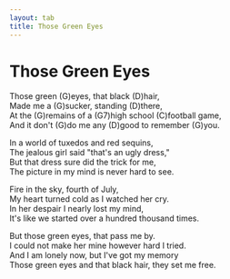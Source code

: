 ```yaml
---
layout: tab
title: Those Green Eyes
---
```

# Those Green Eyes

Those green (G)eyes, that black (D)hair,  
Made me a (G)sucker, standing (D)there,  
At the (G)remains of a (G7)high school (C)football game,  
And it don't (G)do me any (D)good to remember (G)you.  

In a world of tuxedos and red sequins,  
The jealous girl said "that's an ugly dress,"  
But that dress sure did the trick for me,  
The picture in my mind is never hard to see.  

Fire in the sky, fourth of July,  
My heart turned cold as I watched her cry.  
In her despair I nearly lost my mind,  
It's like we started over a hundred thousand times.  

But those green eyes, that pass me by.  
I could not make her mine however hard I tried.  
And I am lonely now, but I've got my memory  
Those green eyes and that black hair, they set me free.
